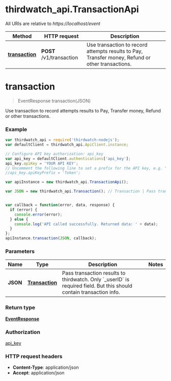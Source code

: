 # thirdwatch_api.TransactionApi

All URIs are relative to *https://localhost/event*

Method | HTTP request | Description
------------- | ------------- | -------------
[**transaction**](TransactionApi.md#transaction) | **POST** /v1/transaction | Use transaction to record attempts results to Pay, Transfer money, Refund or other transactions.


<a name="transaction"></a>
# **transaction**
> EventResponse transaction(JSON)

Use transaction to record attempts results to Pay, Transfer money, Refund or other transactions.

### Example
```javascript
var thirdwatch_api = require('thirdwatch-nodejs');
var defaultClient = thirdwatch_api.ApiClient.instance;

// Configure API key authorization: api_key
var api_key = defaultClient.authentications['api_key'];
api_key.apiKey = 'YOUR API KEY';
// Uncomment the following line to set a prefix for the API key, e.g. "Token" (defaults to null)
//api_key.apiKeyPrefix = 'Token';

var apiInstance = new thirdwatch_api.TransactionApi();

var JSON = new thirdwatch_api.Transaction(); // Transaction | Pass transaction results to thirdwatch. Only `_userID` is required field. But this should contain transaction info.


var callback = function(error, data, response) {
  if (error) {
    console.error(error);
  } else {
    console.log('API called successfully. Returned data: ' + data);
  }
};
apiInstance.transaction(JSON, callback);
```

### Parameters

Name | Type | Description  | Notes
------------- | ------------- | ------------- | -------------
 **JSON** | [**Transaction**](Transaction.md)| Pass transaction results to thirdwatch. Only &#x60;_userID&#x60; is required field. But this should contain transaction info. | 

### Return type

[**EventResponse**](EventResponse.md)

### Authorization

[api_key](../README.md#api_key)

### HTTP request headers

 - **Content-Type**: application/json
 - **Accept**: application/json


